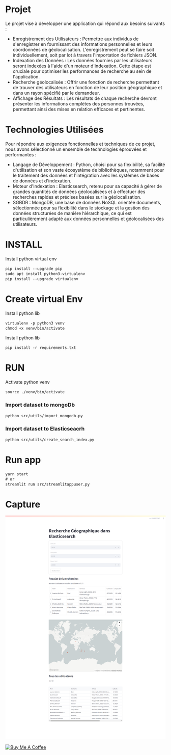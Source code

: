 

# Projet

Le projet vise à développer une application qui répond aux besoins suivants :
- Enregistrement des Utilisateurs : Permettre aux individus de s'enregistrer en fournissant des informations personnelles et leurs coordonnées de géolocalisation. L'enregistrement peut se faire soit individuellement, soit par lot à travers l'importation de fichiers JSON.
- Indexation des Données : Les données fournies par les utilisateurs seront indexées à l'aide d'un moteur d'indexation. Cette étape est cruciale pour optimiser les performances de recherche au sein de l'application.
- Recherche géolocalisée : Offrir une fonction de recherche permettant de trouver des utilisateurs en fonction de leur position géographique et dans un rayon spécifié par le demandeur.
- Affichage des Résultats : Les résultats de chaque recherche devront présenter les informations complètes des personnes trouvées, permettant ainsi des mises en relation efficaces et pertinentes.

# Technologies Utilisées
Pour répondre aux exigences fonctionnelles et techniques de ce projet, nous avons sélectionné un ensemble de technologies éprouvées et performantes :
- Langage de Développement : Python, choisi pour sa flexibilité, sa facilité d'utilisation et son vaste écosystème de bibliothèques, notamment pour le traitement des données et l'intégration avec les systèmes de bases de données et d'indexation.
- Moteur d'Indexation : Elasticsearch, retenu pour sa capacité à gérer de grandes quantités de données géolocalisées et à effectuer des recherches rapides et précises basées sur la géolocalisation.
- SGBDR : MongoDB, une base de données NoSQL orientée documents, sélectionnée pour sa flexibilité dans le stockage et la gestion des données structurées de manière hiérarchique, ce qui est particulièrement adapté aux données personnelles et géolocalisées des utilisateurs.


# INSTALL
Install python virtual env

```console
pip install --upgrade pip
sudo apt install python3-virtualenv
pip install --upgrade virtualenv
```

# Create virtual Env
Install python lib

```shell
virtualenv -p python3 venv
chmod +x venv/bin/activate
```
Install python lib
```shell
pip install -r requirements.txt
```

# RUN
Activate python venv
```shell
source ./venv/bin/activate
```

### Import dataset to mongoDb 
```shell
python src/utils/import_mongodb.py 
```

### Import dataset to Elasticseacrh 
```shell
python src/utils/create_search_index.py
```

# Run app
```shell
yarn start
# or
streamlit run src/streamlitappuser.py
```

# Capture
![screencapture-localhost-8501-2024-04-01-20_30_45.png](screencapture-localhost-8501-2024-04-01-20_30_45.png)


[![Buy Me A Coffee](https://www.buymeacoffee.com/assets/img/custom_images/orange_img.png)](https://www.paypal.com/donate/?hosted_button_id=FSXZJUZCHWG5N)

